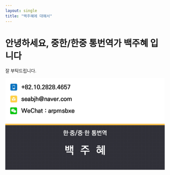 ```yaml
---
layout: single
title: "백주혜에 대해서"
---
```


# 안녕하세요, 중한/한중 통번역가 백주혜 입니다

잘 부탁드립니다.

![KakaoTalk_20231027_153917559_03](../images/2023-10-29/KakaoTalk_20231027_153917559_03.jpg)
